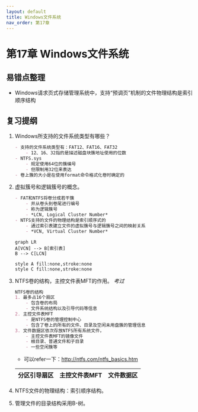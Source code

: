 ```yaml
---
layout: default
title: Windows文件系统
nav_order: 第17章
---
```


# 第17章 Windows文件系统

## 易错点整理

- Windows请求页式存储管理系统中，支持“预调页”机制的文件物理结构是索引顺序结构

## 复习提纲


1. Windows所支持的文件系统类型有哪些？

    ```markdown
    - 支持的文件系统类型有：FAT12、FAT16、FAT32
        - 12、16、32指的是描述磁盘块簇地址使用的位数
    - NTFS.sys
        - 规定使用64位的簇编号
        - 但限制用32位来表达
    - 卷上簇的大小是在使用format命令格式化卷时确定的

    ```

2. 虚拟簇号和逻辑簇号的概念。

    ```markdown
    - FAT和NTFS将卷分成若干簇
        - 并从卷头到卷尾进行编号
        - 称为逻辑簇号 
        - *LCN, Logical Cluster Number*
    - NTFS支持的文件的物理结构是索引顺序式的
        - 通过索引表建立文件的虚拟簇号与逻辑簇号之间的映射关系
        - *VCN, Virtual Cluster Number*
    ```

    ```mermaid
    graph LR
    A[VCN] --> B[索引表]
    B --> C[LCN]

    style A fill:none,stroke:none
    style C fill:none,stroke:none
    ```

3. NTFS卷的结构，主控文件表MFT的作用。 *考过*

    ```markdown
    NTFS卷的结构
    1. 最多占16个扇区
        - 包含卷的布局
        - 文件系统结构以及引导代码等信息
    2. 主控文件表MFT
        - 是NTFS卷的管理控制中心
        - 包含了卷上的所有的文件、目录及空闲未用盘簇的管理信息
    3. 文件数据区依次存放NTFS所有系统文件，
        - 主控文件表MFT的镜像文件
        - 根目录、普通文件和子目录
        - 一些空闲簇等
    ```

    - 可以refer一下：http://ntfs.com/ntfs_basics.htm

    | 分区引导扇区 | 主控文件表MFT | 文件数据区 |
    | :----------: | :-----------: | :--------: |

4. NTFS文件的物理结构：索引顺序结构。

5. 管理文件的目录结构采用B-树。